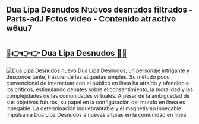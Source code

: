 ## Dua Lipa Desnudos N𝚞𝚎vos desn𝚞dos filtr𝚊dos - Parts-adJ F𝚘tos vid𝚎o - C𝚘ntenido atr𝚊ctivo w6uu7

# <h2><a href="http://mb7t6di.tromn.icu/?c=Dua+Lipa+Desnudos">🔗👉👉👉 Dua Lipa Desnudos 🔗🔗</a></h2>

[![Dua Lipa Desnudos nuevo](https://i.imgur.com/pEAQMta.gif)](http://mb7t6di.tromn.icu/?c=Dua+Lipa+Desnudos)
Dua Lipa Desnudos, un personaje intrigante y desconcertante, trasciende las etiquetas simples. Su método poco convencional de interactuar con el público en línea ha atraído y ofendido a los críticos, estimulando debates sobre el consentimiento, la moralidad y las complejidades de las comunidades virtuales. A pesar de la ambigüedad de sus objetivos futuros, su papel en la configuración del mundo en línea es innegable. La determinación inquebrantable y el magnetismo innegable impulsan a Dua Lipa Desnudos a nuevas alturas en la comunidad en línea.
